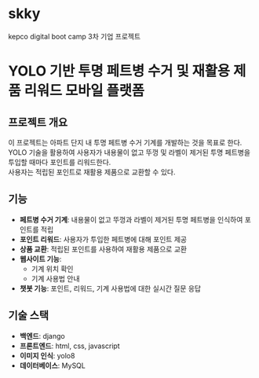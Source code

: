 # skky
kepco digital boot camp 3차 기업 프로젝트


# YOLO 기반 투명 페트병 수거 및 재활용 제품 리워드 모바일 플랫폼

## 프로젝트 개요
이 프로젝트는 아파트 단지 내 투명 페트병 수거 기계를 개발하는 것을 목표로 한다.<br>
YOLO 기술을 활용하여 사용자가 내용물이 없고 뚜껑 및 라벨이 제거된 투명 페트병을 투입할 때마다 포인트를 리워드한다. <br>
사용자는 적립된 포인트로 재활용 제품으로 교환할 수 있다.

## 기능
- **페트병 수거 기계**: 내용물이 없고 뚜껑과 라벨이 제거된 투명 페트병을 인식하여 포인트를 적립
- **포인트 리워드**: 사용자가 투입한 페트병에 대해 포인트 제공
- **상품 교환**: 적립된 포인트를 사용하여 재활용 제품으로 교환
- **웹사이트 기능**:
  - 기계 위치 확인
  - 기계 사용법 안내
- **챗봇 기능**: 포인트, 리워드, 기계 사용법에 대한 실시간 질문 응답

## 기술 스택
- **백엔드**: django
- **프론트엔드**: html, css, javascript
- **이미지 인식**: yolo8
- **데이터베이스**: MySQL
